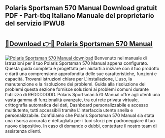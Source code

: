 ## Polaris Sportsman 570 Manual Download gratuit PDF - Part-tbq Italiano Manuale del proprietario del servizio lPWU8

# <h2><a href="http://dfdcz1d.blite.top/?on=Polaris+Sportsman+570+Manual">🔗Download 👉🔴 Polaris Sportsman 570 Manual</a></h2>

[![Polaris Sportsman 570 Manual download](https://i.imgur.com/lujVjoI.png)](http://dfdcz1d.blite.top/?on=Polaris+Sportsman+570+Manual)
Benvenuto nel manuale di Istruzioni per il tuo Polaris Sportsman 570 Manual appena configurato. Questa guida completa è progettata per aiutarti a iniziare con il tuo prodotto e darti una comprensione approfondita delle sue caratteristiche, funzioni e capacità. Troverai istruzioni chiare per L'installazione, L'uso, la manutenzione e la risoluzione dei problemi. Guida alla risoluzione dei problemi questa sezione fornisce soluzioni ai problemi comuni durante l'utilizzo di REDDDDDDD. Polaris Sportsman 570 Manual offre agli utenti una vasta gamma di funzionalità avanzate, tra cui rete privata virtuale, crittografia automatica dei dati, Dashboard personalizzabile e accesso multiutente, tutti accessibili tramite L'interfaccia utente snella e personalizzabile. Confidiamo che Polaris Sportsman 570 Manual sia stata una risorsa accurata e dettagliata per i tuoi sforzi per padroneggiare il tuo nuovo dispositivo. In caso di domande o dubbi, contattare il nostro team di assistenza clienti.
